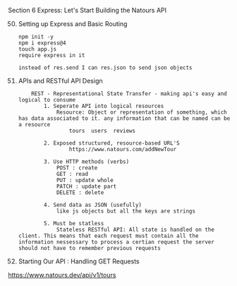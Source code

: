 Section 6 Express: Let's Start Building the Natours API

50. Setting up Express and Basic Routing

        npm init -y
        npm i express@4
        touch app.js
        require express in it

        instead of res.send I can res.json to send json objects

51. APIs and RESTful API Design

            REST - Representational State Transfer - making api's easy and logical to consume
                1. Seperate API into logical resources
                    Resource: Object or representation of something, which has data associated to it. any information that can be named can be a resource
                        tours  users  reviews

                2. Exposed structured, resource-based URL'S
                        https://www.natours.com/addNewTour

                3. Use HTTP methods (verbs)
                    POST : create
                    GET : read
                    PUT : update whole
                    PATCH : update part
                    DELETE : delete

                4. Send data as JSON (usefully)
                    like js objects but all the keys are strings

                5. Must be statless
                    Stateless RESTful API: All state is handled on the client. This means that each request must contain all the information nessessary to process a certian request the server should not have to remember previous requests

52. Starting Our API : Handling GET Requests

https://www.natours.dev/api/v1/tours
